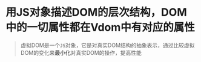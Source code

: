 # 用JS对象描述DOM的层次结构，DOM 中的一切属性都在Vdom中有对应的属性

> 虚拟DOM是一个`JS`对象，它是对真实DOM结构的抽象表示，通过比较虚拟DOM的变化来**最小化**对真实DOM的操作，提高性能